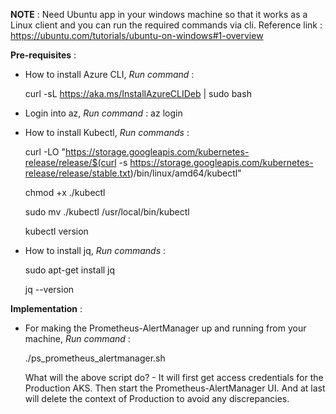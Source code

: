 **NOTE** : Need Ubuntu app in your windows machine so that it works as a Linux client and you can run the required commands via cli.
Reference link : https://ubuntu.com/tutorials/ubuntu-on-windows#1-overview

**Pre-requisites** : 
- How to install Azure CLI,
*Run command* : 
    
    curl -sL https://aka.ms/InstallAzureCLIDeb | sudo bash

- Login into az,
*Run command* : 
    az login

- How to install Kubectl,
*Run commands* :

    curl -LO "https://storage.googleapis.com/kubernetes-release/release/$(curl -s https://storage.googleapis.com/kubernetes-release/release/stable.txt)/bin/linux/amd64/kubectl"
    
    chmod +x ./kubectl
    
    sudo mv ./kubectl /usr/local/bin/kubectl
    
    kubectl version

- How to install jq,
*Run commands* :

    sudo apt-get install jq

    jq --version

**Implementation** : 
- For making the Prometheus-AlertManager up and running from your machine,
*Run command* : 

    ./ps_prometheus_alertmanager.sh

    What will the above script do? - 
It will first get access credentials for the Production AKS.
Then start the Prometheus-AlertManager UI.
And at last will delete the context of Production to avoid any discrepancies.
